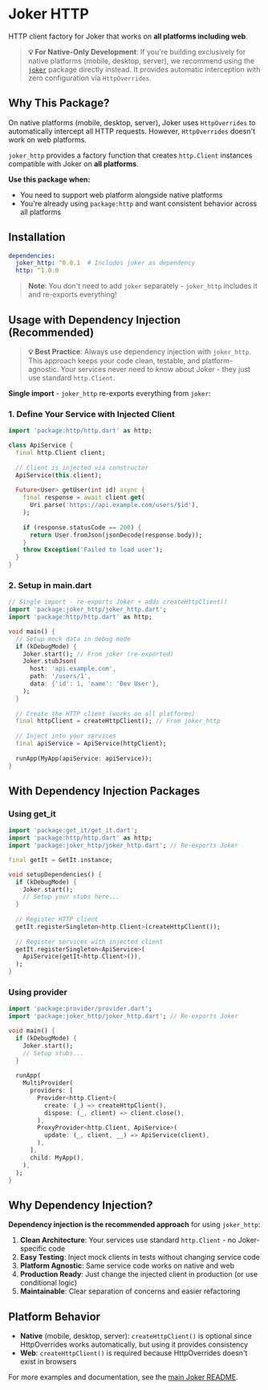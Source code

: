 # Joker HTTP

HTTP client factory for Joker that works on **all platforms including web**.

> **💡 For Native-Only Development**: If you're building exclusively for native platforms (mobile, desktop, server), we recommend using the [`joker`](https://pub.dev/packages/joker) package directly instead. It provides automatic interception with zero configuration via `HttpOverrides`.

## Why This Package?

On native platforms (mobile, desktop, server), Joker uses `HttpOverrides` to automatically intercept all HTTP requests. However, `HttpOverrides` doesn't work on web platforms.

`joker_http` provides a factory function that creates `http.Client` instances compatible with Joker on **all platforms**.

**Use this package when:**

- You need to support web platform alongside native platforms
- You're already using `package:http` and want consistent behavior across all platforms

## Installation

```yaml
dependencies:
  joker_http: ^0.0.1  # Includes joker as dependency
  http: ^1.0.0
```

> **Note**: You don't need to add `joker` separately - `joker_http` includes it and re-exports everything!

## Usage with Dependency Injection (Recommended)

> **💡 Best Practice**: Always use dependency injection with `joker_http`. This approach keeps your code clean, testable, and platform-agnostic. Your services never need to know about Joker - they just use standard `http.Client`.

**Single import** - `joker_http` re-exports everything from `joker`:

### 1. Define Your Service with Injected Client

```dart
import 'package:http/http.dart' as http;

class ApiService {
  final http.Client client;
  
  // Client is injected via constructor
  ApiService(this.client);
  
  Future<User> getUser(int id) async {
    final response = await client.get(
      Uri.parse('https://api.example.com/users/$id'),
    );
    
    if (response.statusCode == 200) {
      return User.fromJson(jsonDecode(response.body));
    }
    throw Exception('Failed to load user');
  }
}
```

### 2. Setup in main.dart

```dart
// Single import - re-exports Joker + adds createHttpClient()
import 'package:joker_http/joker_http.dart';
import 'package:http/http.dart' as http;

void main() {
  // Setup mock data in debug mode
  if (kDebugMode) {
    Joker.start(); // From joker (re-exported)
    Joker.stubJson(
      host: 'api.example.com',
      path: '/users/1',
      data: {'id': 1, 'name': 'Dev User'},
    );
  }
  
  // Create the HTTP client (works on all platforms)
  final httpClient = createHttpClient(); // From joker_http
  
  // Inject into your services
  final apiService = ApiService(httpClient);
  
  runApp(MyApp(apiService: apiService));
}
```

## With Dependency Injection Packages

### Using get_it

```dart
import 'package:get_it/get_it.dart';
import 'package:http/http.dart' as http;
import 'package:joker_http/joker_http.dart'; // Re-exports Joker

final getIt = GetIt.instance;

void setupDependencies() {
  if (kDebugMode) {
    Joker.start();
    // Setup your stubs here...
  }
  
  // Register HTTP client
  getIt.registerSingleton<http.Client>(createHttpClient());
  
  // Register services with injected client
  getIt.registerSingleton<ApiService>(
    ApiService(getIt<http.Client>()),
  );
}
```

### Using provider

```dart
import 'package:provider/provider.dart';
import 'package:joker_http/joker_http.dart'; // Re-exports Joker

void main() {
  if (kDebugMode) {
    Joker.start();
    // Setup stubs...
  }
  
  runApp(
    MultiProvider(
      providers: [
        Provider<http.Client>(
          create: (_) => createHttpClient(),
          dispose: (_, client) => client.close(),
        ),
        ProxyProvider<http.Client, ApiService>(
          update: (_, client, __) => ApiService(client),
        ),
      ],
      child: MyApp(),
    ),
  );
}
```

## Why Dependency Injection?

**Dependency injection is the recommended approach** for using `joker_http`:

1. **Clean Architecture**: Your services use standard `http.Client` - no Joker-specific code
2. **Easy Testing**: Inject mock clients in tests without changing service code
3. **Platform Agnostic**: Same service code works on native and web
4. **Production Ready**: Just change the injected client in production (or use conditional logic)
5. **Maintainable**: Clear separation of concerns and easier refactoring

## Platform Behavior

- **Native** (mobile, desktop, server): `createHttpClient()` is optional since HttpOverrides works automatically, but using it provides consistency
- **Web**: `createHttpClient()` is required because HttpOverrides doesn't exist in browsers

For more examples and documentation, see the [main Joker README](https://github.com/juanvegu/joker_dart).
